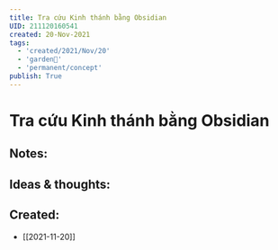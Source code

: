 ```yaml
---
title: Tra cứu Kinh thánh bằng Obsidian
UID: 211120160541
created: 20-Nov-2021
tags:
  - 'created/2021/Nov/20'
  - 'garden🏡'
  - 'permanent/concept'
publish: True
---
```

# Tra cứu Kinh thánh bằng Obsidian

## Notes:


## Ideas & thoughts:



## Created:
- [[2021-11-20]]
